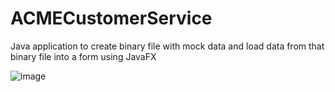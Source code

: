 # ACMECustomerService
Java application to create binary file with mock data and load data from that binary file into a form using JavaFX

![image](https://user-images.githubusercontent.com/47066093/229654342-bb49c085-ac38-4d1e-bf01-38f69cd9b635.png)
